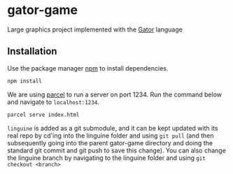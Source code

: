 # gator-game
Large graphics project implemented with the [Gator](https://github.com/cucapra/linguine) language

## Installation

Use the package manager [npm](https://www.npmjs.com/package/npm) to install dependencies.

```bash
npm install
```

We are using [parcel](https://parceljs.org/) to run a server on port 1234. Run the command below and navigate to `localhost:1234`.

```bash
parcel serve index.html
```

`linguine` is added as a git submodule, and it can be kept updated with its real repo by cd'ing into the linguine folder and using `git pull` (and then subsequently going into the parent gator-game directory and doing the standard git commit and git push to save this change). You can also change the linguine branch by navigating to the linguine folder and using `git checkout <branch>`